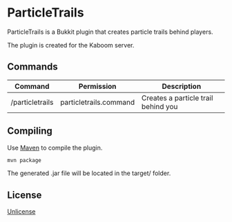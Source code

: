 # ParticleTrails

ParticleTrails is a Bukkit plugin that creates particle trails behind players.

The plugin is created for the Kaboom server.

## Commands

| Command         | Permission             | Description                         |
| --------------- | ---------------------- | ----------------------------------- |
| /particletrails | particletrails.command | Creates a particle trail behind you |

## Compiling

Use [Maven](https://maven.apache.org/) to compile the plugin.
```bash
mvn package
```
The generated .jar file will be located in the target/ folder.

## License

[Unlicense](https://unlicense.org/)
